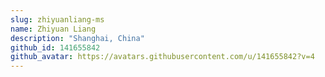 ```yaml
---
slug: zhiyuanliang-ms
name: Zhiyuan Liang
description: "Shanghai, China"
github_id: 141655842
github_avatar: https://avatars.githubusercontent.com/u/141655842?v=4
---
```


